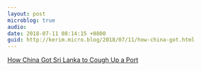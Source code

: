 ```yaml
---
layout: post
microblog: true
audio: 
date: 2018-07-11 08:14:15 +0800
guid: http://kerim.micro.blog/2018/07/11/how-china-got.html
---
```

[How China Got Sri Lanka to Cough Up a Port](https://mobile.nytimes.com/2018/06/25/world/asia/china-sri-lanka-port.html)

